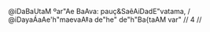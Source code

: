 @iDaBaUtaM ºar"Ae BaAva: pauç&SaêAiDadE"vatama, /
@iDayaÁaAe'h"maevaA‡a de"he" de"h"Ba{taAM var" // 4 //